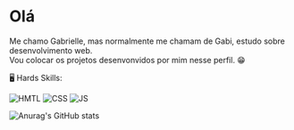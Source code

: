 # Olá

Me chamo Gabrielle, mas normalmente me chamam de Gabi, estudo sobre desenvolvimento web. <br>
Vou colocar os projetos desenvonvidos por mim nesse perfil. :grin:

🖥️ Hards Skills:


![HMTL](https://img.shields.io/badge/HTML5-E34F26?style=for-the-badge&logo=html5&logoColor=white)
![CSS](https://img.shields.io/badge/CSS3-1572B6?style=for-the-badge&logo=css3&logoColor=white)
![JS](https://img.shields.io/badge/JavaScript-323330?style=for-the-badge&logo=javascript&logoColor=F7DF1E)



![Anurag's GitHub stats](https://github-readme-stats.vercel.app/api?username=gabrielle177&show_icons=true&theme=radical)

